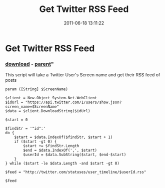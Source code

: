 ﻿---
pid:            2739
parent:         2685
children:       
poster:         zacky_I
title:          Get Twitter RSS Feed
date:           2011-06-18 13:11:22
format:         posh
---

# Get Twitter RSS Feed

### [download](2739.ps1) - [parent](2685.md)"

This script will take a Twitter User's Screen name and get their RSS feed of posts

```posh
param ([String] $ScreenName)

$client = New-Object System.Net.WebClient
$idUrl = "https://api.twitter.com/1/users/show.json?screen_name=$ScreenName"
$data = $client.DownloadString($idUrl)

$start = 0

$findStr = '"id":'
do {
    $start = $data.IndexOf($findStr, $start + 1)
    if ($start -gt 0) {
        $start += $findStr.Length
        $end = $data.IndexOf(',', $start)
        $userId = $data.SubString($start, $end-$start)
    }
} while ($start -le $data.Length -and $start -gt 0)

$feed = "http://twitter.com/statuses/user_timeline/$userId.rss"

$feed
```
